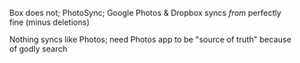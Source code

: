 Box does not; PhotoSync; Google Photos & Dropbox syncs _from_ perfectly fine (minus deletions)

Nothing syncs like Photos; need Photos app to be "source of truth" because of godly search
